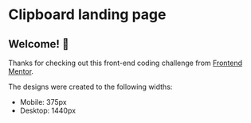 # Clipboard landing page

## Welcome! 👋

Thanks for checking out this front-end coding challenge from [Frontend Mentor](https://www.frontendmentor.io).


The designs were created to the following widths:

- Mobile: 375px
- Desktop: 1440px
